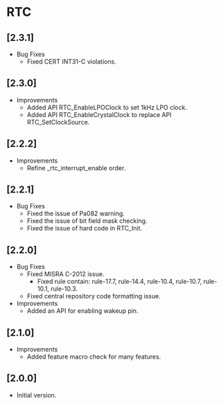 # RTC

## [2.3.1]

- Bug Fixes
  - Fixed CERT INT31-C violations.

## [2.3.0]

- Improvements
  - Added API RTC_EnableLPOClock to set 1kHz LPO clock.
  - Added API RTC_EnableCrystalClock to replace API RTC_SetClockSource.

## [2.2.2]

- Improvements
  - Refine _rtc_interrupt_enable order.

## [2.2.1]

- Bug Fixes
  - Fixed the issue of Pa082 warning.
  - Fixed the issue of bit field mask checking.
  - Fixed the issue of hard code in RTC_Init.

## [2.2.0]

- Bug Fixes
  - Fixed MISRA C-2012 issue.
    - Fixed rule contain: rule-17.7, rule-14.4, rule-10.4, rule-10.7, rule-10.1, rule-10.3.
  - Fixed central repository code formatting issue.
- Improvements
  - Added an API for enabling wakeup pin.

## [2.1.0]

- Improvements
  - Added feature macro check for many features.

## [2.0.0]

- Initial version.
